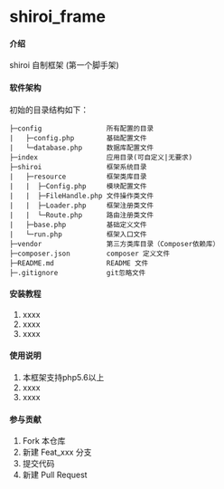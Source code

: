 # shiroi_frame

#### 介绍
shiroi 自制框架 (第一个脚手架)

#### 软件架构
初始的目录结构如下：
~~~
├─config                所有配置的目录
|   ├─config.php        基础配置文件
|   └─database.php      数据库配置文件
├─index                 应用目录(可自定义|无要求)        
├─shiroi                框架系统目录
|   ├─resource          框架类库目录
|   |  ├─Config.php     模块配置文件
|   |  ├─FileHandle.php 文件操作类文件
|   |  ├─Loader.php     框架注册类文件
|   |  └─Route.php      路由注册类文件
|   ├─base.php          基础定义文件
|   └─run.php           框架入口文件
├─vendor                第三方类库目录（Composer依赖库）
├─composer.json         composer 定义文件
├─README.md             README 文件
├─.gitignore            git忽略文件
~~~

#### 安装教程

1.  xxxx
2.  xxxx
3.  xxxx

#### 使用说明

1.  本框架支持php5.6以上
2.  xxxx
3.  xxxx

#### 参与贡献

1.  Fork 本仓库
2.  新建 Feat_xxx 分支
3.  提交代码
4.  新建 Pull Request
